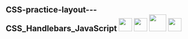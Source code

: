 ## CSS-practice-layout---CSS_Handlebars_JavaScript <span align="left"> <img src="https://cdn.jsdelivr.net/gh/devicons/devicon/icons/css3/css3-original.svg" width="35" height="35"/> <img src="https://cdn.jsdelivr.net/gh/devicons/devicon/icons/html5/html5-original.svg" width="35" height="35"/> <img src="https://cdn.jsdelivr.net/gh/devicons/devicon/icons/handlebars/handlebars-original-wordmark.svg" width="45" height="45"/> <img src="https://cdn.jsdelivr.net/gh/devicons/devicon/icons/javascript/javascript-original.svg" width="35" height="35"/> </span>

